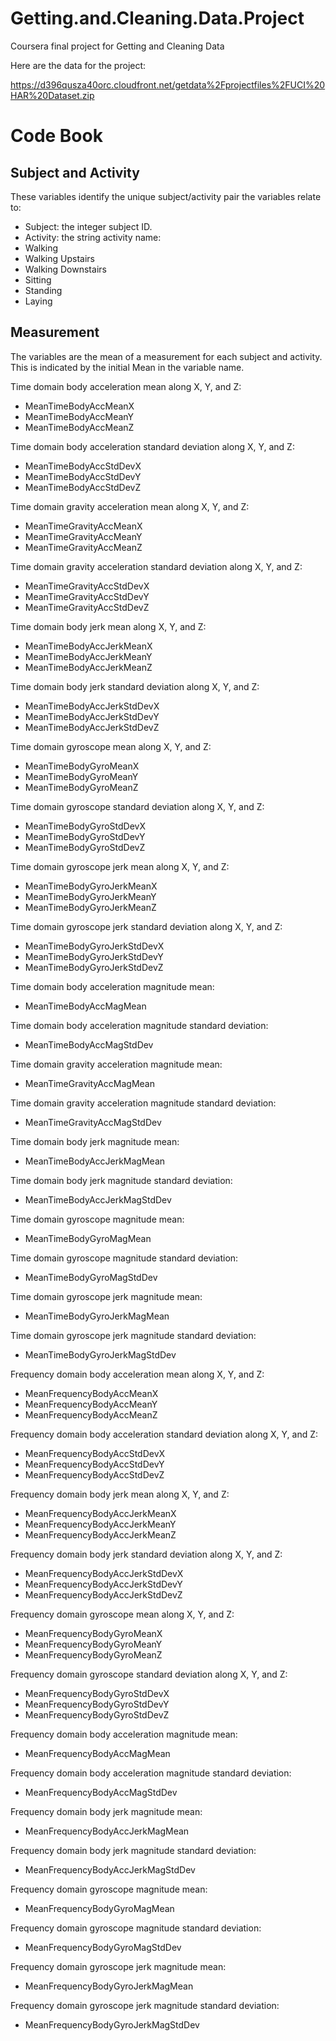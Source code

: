 # Getting.and.Cleaning.Data.Project
Coursera final project for Getting and Cleaning Data

Here are the data for the project:

https://d396qusza40orc.cloudfront.net/getdata%2Fprojectfiles%2FUCI%20HAR%20Dataset.zip

# Code Book

## Subject and Activity

These variables identify the unique subject/activity pair the variables relate to:

  - Subject: the integer subject ID.
  - Activity: the string activity name:
  - Walking
  - Walking Upstairs
  - Walking Downstairs
  - Sitting
  - Standing
  - Laying

## Measurement

The variables are the mean of a measurement for each subject and activity. This is indicated by the initial Mean in the variable name.  

Time domain body acceleration mean along X, Y, and Z:

  - MeanTimeBodyAccMeanX
  - MeanTimeBodyAccMeanY
  - MeanTimeBodyAccMeanZ

Time domain body acceleration standard deviation along X, Y, and Z:
  - MeanTimeBodyAccStdDevX
  - MeanTimeBodyAccStdDevY
  - MeanTimeBodyAccStdDevZ

Time domain gravity acceleration mean along X, Y, and Z:
  - MeanTimeGravityAccMeanX
  - MeanTimeGravityAccMeanY
  - MeanTimeGravityAccMeanZ

Time domain gravity acceleration standard deviation along X, Y, and Z:
  - MeanTimeGravityAccStdDevX
  - MeanTimeGravityAccStdDevY
  - MeanTimeGravityAccStdDevZ

Time domain body jerk mean along X, Y, and Z:
  - MeanTimeBodyAccJerkMeanX
  - MeanTimeBodyAccJerkMeanY
  - MeanTimeBodyAccJerkMeanZ

Time domain body jerk standard deviation along X, Y, and Z:
  - MeanTimeBodyAccJerkStdDevX
  - MeanTimeBodyAccJerkStdDevY
  - MeanTimeBodyAccJerkStdDevZ

Time domain gyroscope mean along X, Y, and Z:
  - MeanTimeBodyGyroMeanX
  - MeanTimeBodyGyroMeanY
  - MeanTimeBodyGyroMeanZ

Time domain gyroscope standard deviation along X, Y, and Z:
  - MeanTimeBodyGyroStdDevX
  - MeanTimeBodyGyroStdDevY
  - MeanTimeBodyGyroStdDevZ

Time domain gyroscope jerk mean along X, Y, and Z:
  - MeanTimeBodyGyroJerkMeanX
  - MeanTimeBodyGyroJerkMeanY
  - MeanTimeBodyGyroJerkMeanZ

Time domain gyroscope jerk standard deviation along X, Y, and Z:
  - MeanTimeBodyGyroJerkStdDevX
  - MeanTimeBodyGyroJerkStdDevY
  - MeanTimeBodyGyroJerkStdDevZ

Time domain body acceleration magnitude mean:
  - MeanTimeBodyAccMagMean

Time domain body acceleration magnitude standard deviation:
  - MeanTimeBodyAccMagStdDev

Time domain gravity acceleration magnitude mean:
  - MeanTimeGravityAccMagMean

Time domain gravity acceleration magnitude standard deviation:
  - MeanTimeGravityAccMagStdDev

Time domain body jerk magnitude mean:
  - MeanTimeBodyAccJerkMagMean

Time domain body jerk magnitude standard deviation:
  - MeanTimeBodyAccJerkMagStdDev

Time domain gyroscope magnitude mean:
  - MeanTimeBodyGyroMagMean

Time domain gyroscope magnitude standard deviation:
  - MeanTimeBodyGyroMagStdDev

Time domain gyroscope jerk magnitude mean:
  - MeanTimeBodyGyroJerkMagMean

Time domain gyroscope jerk magnitude standard deviation:
  - MeanTimeBodyGyroJerkMagStdDev

Frequency domain body acceleration mean along X, Y, and Z:
  - MeanFrequencyBodyAccMeanX
  - MeanFrequencyBodyAccMeanY
  - MeanFrequencyBodyAccMeanZ

Frequency domain body acceleration standard deviation along X, Y, and Z:
  - MeanFrequencyBodyAccStdDevX
  - MeanFrequencyBodyAccStdDevY
  - MeanFrequencyBodyAccStdDevZ

Frequency domain body jerk mean along X, Y, and Z:
  - MeanFrequencyBodyAccJerkMeanX
  - MeanFrequencyBodyAccJerkMeanY
  - MeanFrequencyBodyAccJerkMeanZ

Frequency domain body jerk standard deviation along X, Y, and Z:
  - MeanFrequencyBodyAccJerkStdDevX
  - MeanFrequencyBodyAccJerkStdDevY
  - MeanFrequencyBodyAccJerkStdDevZ

Frequency domain gyroscope mean along X, Y, and Z:
  - MeanFrequencyBodyGyroMeanX
  - MeanFrequencyBodyGyroMeanY
  - MeanFrequencyBodyGyroMeanZ

Frequency domain gyroscope standard deviation along X, Y, and Z:
  - MeanFrequencyBodyGyroStdDevX
  - MeanFrequencyBodyGyroStdDevY
  - MeanFrequencyBodyGyroStdDevZ

Frequency domain body acceleration magnitude mean:
  - MeanFrequencyBodyAccMagMean

Frequency domain body acceleration magnitude standard deviation:
  - MeanFrequencyBodyAccMagStdDev

Frequency domain body jerk magnitude mean:
  - MeanFrequencyBodyAccJerkMagMean

Frequency domain body jerk magnitude standard deviation:
  - MeanFrequencyBodyAccJerkMagStdDev

Frequency domain gyroscope magnitude mean:
  - MeanFrequencyBodyGyroMagMean

Frequency domain gyroscope magnitude standard deviation:
  - MeanFrequencyBodyGyroMagStdDev

Frequency domain gyroscope jerk magnitude mean:
  - MeanFrequencyBodyGyroJerkMagMean

Frequency domain gyroscope jerk magnitude standard deviation:
  - MeanFrequencyBodyGyroJerkMagStdDev
